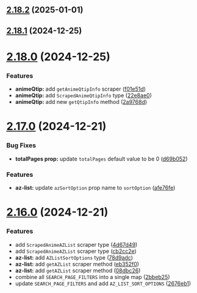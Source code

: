 ## [2.18.2](https://github.com/ghoshRitesh12/aniwatch/compare/v2.18.1...v2.18.2) (2025-01-01)



## [2.18.1](https://github.com/ghoshRitesh12/aniwatch/compare/v2.18.0...v2.18.1) (2024-12-25)



# [2.18.0](https://github.com/ghoshRitesh12/aniwatch/compare/v2.17.0...v2.18.0) (2024-12-25)


### Features

* **animeQtip:** add `getAnimeQtipInfo` scraper ([f01e51d](https://github.com/ghoshRitesh12/aniwatch/commit/f01e51ddbd1772eb412512b74dea0025eac9c7f7))
* **animeQtip:** add `ScrapedAnimeQtipInfo` type ([22e8ae0](https://github.com/ghoshRitesh12/aniwatch/commit/22e8ae05227b54e3249dfb92689f2a3f835f5bff))
* **animeQtip:** add new `getQtipInfo` method ([2a9768d](https://github.com/ghoshRitesh12/aniwatch/commit/2a9768d3d9380a18ad478878bd309fc4dfa22500))



# [2.17.0](https://github.com/ghoshRitesh12/aniwatch/compare/v2.16.0...v2.17.0) (2024-12-21)


### Bug Fixes

* **totalPages prop:** update `totalPages` default value to be 0 ([d69b052](https://github.com/ghoshRitesh12/aniwatch/commit/d69b05209c6c0d06a684fac4b30f0d9d10a7e721))


### Features

* **az-list:** update `azSortOption` prop name to `sortOption` ([afe76fe](https://github.com/ghoshRitesh12/aniwatch/commit/afe76fe4f64122b44e0030d84d83877aed411abb))



# [2.16.0](https://github.com/ghoshRitesh12/aniwatch/compare/v2.15.2...v2.16.0) (2024-12-21)


### Features

* add `ScrapedAnimeAZList` scraper type ([4d67d49](https://github.com/ghoshRitesh12/aniwatch/commit/4d67d492d7084edaac1971db3a642c27a315949f))
* add `ScrapedAnimeAZList` scraper type ([cb2cc2e](https://github.com/ghoshRitesh12/aniwatch/commit/cb2cc2e9b1ea0580c0de5f60f59e1ab9cc7bc0bd))
* **az-list:** add `AZListSortOptions` type ([78d9adc](https://github.com/ghoshRitesh12/aniwatch/commit/78d9adcec28108716b1bf12f17547714d7dc2f5a))
* **az-list:** add `getAZList` scraper method ([eb352f0](https://github.com/ghoshRitesh12/aniwatch/commit/eb352f026c25c3e4e1496b81ba5be23e7f9d34cf))
* **az-list:** add `getAZList` scraper method ([08dbc26](https://github.com/ghoshRitesh12/aniwatch/commit/08dbc266e5d6cc6f91df518fc67f0a6324d62980))
* combine all `SEARCH_PAGE_FILTERS` into a single map ([2bbeb25](https://github.com/ghoshRitesh12/aniwatch/commit/2bbeb2545e2f5fa025e8d7a95c13876d9d2336a6))
* update `SEARCH_PAGE_FILTERS` and add `AZ_LIST_SORT_OPTIONS` ([2676eb1](https://github.com/ghoshRitesh12/aniwatch/commit/2676eb175340991f7ffec9ab80c2d982723cecb9))



